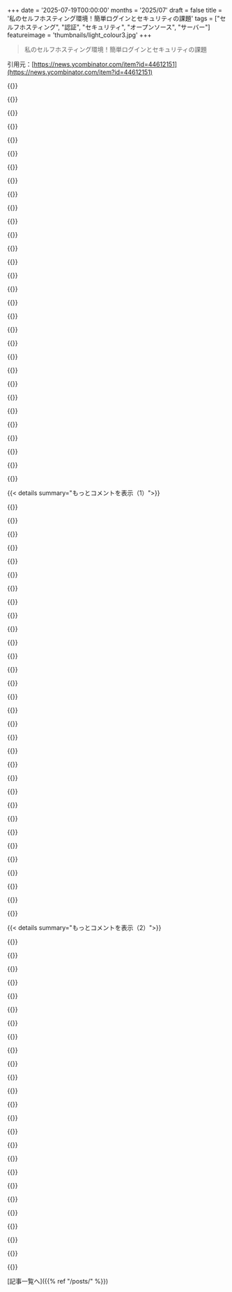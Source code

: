 +++
date = '2025-07-19T00:00:00'
months = '2025/07'
draft = false
title = '私のセルフホスティング環境！簡単ログインとセキュリティの課題'
tags = ["セルフホスティング", "認証", "セキュリティ", "オープンソース", "サーバー"]
featureimage = 'thumbnails/light_colour3.jpg'
+++

> 私のセルフホスティング環境！簡単ログインとセキュリティの課題

引用元：[https://news.ycombinator.com/item?id=44612151](https://news.ycombinator.com/item?id=44612151)




{{<matomeQuote body="家族や友人が使いやすいように、SSO（シングルサインオン）でログインを統一するって目標はS級に素晴らしいね。Linuxやオープンソースって、技術的には何でもできるのに、エンドユーザーとしての一体感とか連携は全然足りないってパラドックスがある。FreeIPAみたいなディレクトリサービスか、OpenIDみたいな仕組みが、いつかこの問題を解決してくれるといいな。" userName="jauntywundrkind" createdAt="2025/07/19 04:08:33" color="#785bff">}}




{{<matomeQuote body="わかる！シンプルにログインしてアクセスできるってのが、一番難しいけど、使ってもらえるかどうかの分かれ目だよね。オープンソースのパラドックスも同感。個々のプロジェクトが勝手に開発してるから、全体を同じ方向に引っ張る存在がいないんだ。でも、セルフホスティングの分野では、ここ5年でセットアップも使い勝手もかなり良くなったと思うよ。" userName="mirdaki" createdAt="2025/07/19 05:32:49" color="#ff5733">}}




{{<matomeQuote body="パラドックスには完全に同意だよ。昨日も、FOSS（フリー・オープンソース・ソフトウェア）が非技術者には手が出しにくいって、僕の問題検証プラットフォームに投稿したばかりなんだ（URL: https://needgap.com/problems/484-foss-are-not-accessible-to-...）。技術者と非技術者をつなぐプラットフォーム、例えば個人のためのシステムインテグレーターみたいなのが、この問題を解決するのに役立つんじゃないかって考えてる。" userName="Abishek_Muthian" createdAt="2025/07/19 04:39:18" color="">}}




{{<matomeQuote body="セキュリティ専門の技術者として、OIDCの仕様を読んでも、正直理解できない部分があるんだ。書いた本人たちもわかってるのか疑問に思うね。特に「errata set 2」でazpクレームの検証方法が大きく変わったけど、既存の実装が追随してるか怪しい。IDトークンに署名があるのはなぜ？何を防ぐの？って、仕様書には説明が足りないよ（URL: https://openid.net/specs/openid-connect-core-1_0.html、https://web.archive.org/web/20231214085702/https://openid.ne...）。" userName="Thorrez" createdAt="2025/07/19 06:50:37" color="#ff33a1">}}




{{<matomeQuote body="IDトークンに署名があるのは、Identity ProviderからRelying Party（RP）に渡す方法がいくつかあるからだよ。response_mode=id_tokenでブラウザ経由で渡す場合、悪意のある改ざんを防ぐため署名が必須なんだ。/tokenエンドポイントからだとHTTPSで保護されるから必ずしも要らないけど、署名があればトークンの扱いが統一されるし、将来的にIDトークンをアクセスキーに交換するような用途にも使えるってメリットがあるんだよ（URL: https://datatracker.ietf.org/doc/draft-parecki-oauth-identit...）。" userName="maxwellg" createdAt="2025/07/19 22:02:15" color="#ff5c5c">}}




{{<matomeQuote body="IDトークンの署名がログインCSRF（クロスサイトリクエストフォージェリ）を防がないって、君の言ってる意味がわかる？攻撃者が自分の有効なIDトークンを使えば、被害者を攻撃者のアカウントにログインさせられるんだから、完全な解決策じゃない。別のCSRF対策が必要だし、それがあればトークン署名は不要になる可能性もある。あと、攻撃者がブラウザのJSをいじって署名検証を無効にできたら、これも意味ないよね。仕様書がこんなに複雑な署名の理由を説明してないのは、やっぱりおかしいと思うよ。" userName="Thorrez" createdAt="2025/07/20 06:54:55" color="#38d3d3">}}




{{<matomeQuote body="そうだね、トークンの署名はログインCSRFは防がない。PKCE（Proof Key for Code Exchange）がログインCSRF対策として良いんだ。攻撃者がブラウザでJSを改変して署名検証を無効にするって話だけど、IDトークンの検証はフロントエンドじゃなくてRelying Partyのバックエンドがやるから、そこで署名が必須なんだ。バックエンドはフロントエンドを信用しないからね。仕様書に署名が必要な攻撃シナリオはちゃんと書いてあるよ、ここ見てみて（URL: https://openid.net/specs/openid-connect-core-1_0.html#TokenM...）。" userName="maxwellg" createdAt="2025/07/22 23:11:42" color="#38d3d3">}}




{{<matomeQuote body="言いたいことはわかるよ。azpクレームに関する仕様が「SHOULD（すべき）」とか「MAY（してもよい）」って書いてあるから、実装側が適切な理由があれば、どんな動作をしても仕様に沿ってると言えちゃうんだよね。だから、エラータ更新があったとしても、既存の実装がそれに必ずしも追従している必要はないんじゃないかな。" userName="dragonwriter" createdAt="2025/07/19 06:58:28" color="#ff33a1">}}




{{<matomeQuote body="正直、そんなに難しくないよ。特定のサービスにこだわらず、SSO対応を重視すればすごく簡単。CaddyとAuthentikでサクッとできたし、YunohostもSSOで全部設定してくれるから超楽だよ。" userName="cycomanic" createdAt="2025/07/19 06:16:11" color="#ff5733">}}




{{<matomeQuote body="同意。俺はCloudflare Zero TrustとTunnelsでSSO認証（自分はGitHub、家族はGoogle/Apple）とNAT超えを実現してる。最初の設定は午後で終わったし、TerraformみたいなIaCでサービス追加も楽勝。唯一時間かかったのはCloudflare認証ヘッダーを各アプリで使う方法を解明するくらいかな。" userName="throwup238" createdAt="2025/07/19 11:00:25" color="#785bff">}}




{{<matomeQuote body="YunohostのSSOはマジで尊敬するし大好き！まだ詳しく調べてないけど、SSOの範囲は完璧じゃないみたい。でもパッケージの数を考えたら、50%くらい対応してるってのは全然悪くないよ！" userName="jauntywundrkind" createdAt="2025/07/19 20:07:40" color="#785bff">}}




{{<matomeQuote body="俺はAuthentikをGoogle、Discord、GitHub経由のSSOで使ってるよ。これでみんな十分満足してる。" userName="Bombthecat" createdAt="2025/07/19 19:41:32" color="">}}




{{<matomeQuote body="みんな、しっくりくるセットアップってなかなか難しいよね。俺のブログ記事で、やっと納得できるセルフホスティング環境をどう作ったか紹介してるよ。目標、要件、技術選定、構成、解決した問題なんかが書いてあるから、みんなの参考になれば嬉しいな。" userName="mirdaki" createdAt="2025/07/19 02:56:02" color="">}}




{{<matomeQuote body="Nixはホームラボでどう？俺はいつも混乱しちゃうんだよね。俺は25UラックでKubernetesとCephをTalos Linuxで動かすガチ勢。7年もKubernetesやってると、そろそろシンプルにしたいって思って、NixとZFSに行き着くっていう点、あなたと同じ。困ったことあったら何でも聞いてね。" userName="redrove" createdAt="2025/07/19 03:21:03" color="#45d325">}}




{{<matomeQuote body="Nixは最初難しかったね。言語変だしエラーも分かりにくい。Flakesもややこしいけど、再現性にはいい。でも、一度理解すれば間違いから復旧しやすいしnixpkgsも便利。GitHubのNix configがすごく参考になるよ。俺も専門家じゃないけど、他人の例を参考にすれば大体いける。25Uラックすごいね！俺はサーバー、PC、UPS、10Gigスイッチ、Home Assistantのキャビネットかな。高可用性とかは不要派だよ。Kubernetesは仕事でちょっと触ったくらいだね。" userName="mirdaki" createdAt="2025/07/19 05:50:06" color="#ff5c5c">}}




{{<matomeQuote body="＞Nixの言語が変とかエラーが分かりにくいとか、Flakesがややこしいとか、俺も全く同感だよ。全体像を掴むのが難しいよね。いつかまた試してみる。俺の25Uラックはね、UPSが2台、ZFS RAID10で400TBのJBOD、TrueNASのケース、Talosで動くNUCが3～6台、あとUnifiの10GigネットワークとUDM Proとかいろいろ。NUCが調子悪いから、そろそろ全部まとめたマシンにしたいな。俺、プロのKubernetesエンジニアだから、ソフト面は慣れてるんだけどね。" userName="redrove" createdAt="2025/07/19 06:02:07" color="#45d325">}}




{{<matomeQuote body="400 TB？！Linux ISOとか集めてんの？それとも写真家なの？" userName="bjoli" createdAt="2025/07/19 06:39:59" color="#ff5733">}}




{{<matomeQuote body="Linux ISOsとバックアップだよ。" userName="redrove" createdAt="2025/07/19 06:41:25" color="">}}




{{<matomeQuote body="(Linux ISOsのバックアップね)" userName="ethersteeds" createdAt="2025/07/20 16:36:02" color="">}}




{{<matomeQuote body="Nixの話だけど、Nixパッケージがないサービスってどうやって動かすの？パッケージと違うビルドにしたい時とかさ。例えばOpenLDAPをArgon2とかbcryptサポート付きでビルドしたい場合とかどうするの？" userName="elevation" createdAt="2025/07/21 21:38:14" color="#38d3d3">}}




{{<matomeQuote body="Nixパッケージを書いたり、nixpkgsの他のNixパッケージをいじったり、オーバーレイを書いたりするんだよ。Nixは何でもパッケージ化できるし、コンテナやOSイメージもビルドできるから、可能性は無限大。でも、ちゃんと学ぶには2〜3週間くらいかかるよ。マジで学習曲線がヤバい。" userName="Aerbil313" createdAt="2025/07/22 18:50:03" color="#38d3d3">}}




{{<matomeQuote body="25Uラック楽しそうって話あったけど、”楽しい”の定義によるね。俺は35Uラック持ってるよ。Dell R620が3台、Supermicroが2台、APC UPS、Unifi UDM Pro、Unifi Enterprise 24ポートスイッチ。DellsはCephでSamsung PM863 NVMe使ってて、K3OSは開発終了で失敗だったな。SupermicrosはZFSプールで動いてる。設定は楽しかったし信頼性も高いんだけど、ちょっとやりすぎたかも。Proxmox 7からアップグレードできない問題もあるし、K3OSもTalosに入れ替えないと。もう遊び飽きて、JBODとか静かなサーバ買ってDockerやsystemd、K8sで動かす方がいいかもって思ってる。結局、仕事が忙しくなると、家のトラブルシューティングとかどうでもよくなるんだよな。" userName="sgarland" createdAt="2025/07/19 16:05:35" color="#38d3d3">}}




{{<matomeQuote body="俺はSupermicro 847 X10DRI+をマザーボードとかファン取っ払って、140mmファンウォール作ってJBODにしたんだ。めちゃくちゃ静かだし、ドライブ20〜25台で温度も33〜45Cで最高だよ。OSの問題だけど、俺も昔はProxmoxとCeph使ってたけど、複雑すぎるからベアメタルに変えたんだ。Supermicro X11とJBODを別に作ったのはすごく良かったからおすすめ。NASを仮想化するメリットって何？K3OSのことだけど、kubernetes manifestsはめちゃくちゃポータブルだから新しいOSに簡単に再構築できるよ。Talos Linux試してみな。仮想化してる理由をもう一度考えてみて損はないはず。" userName="redrove" createdAt="2025/07/20 04:42:42" color="#38d3d3">}}




{{<matomeQuote body="Ceph/Rookだけど、オーケストレーション層がストレージ管理に関わるのは嫌だな。仮想化vsベアメタルは、新しいベースイメージでのアップグレードを楽にするためと、NASがほとんどリソース使わないからベアメタルだと無駄だからだよ。GitOpsはHelmテンプレートは持ってるけどArgoCDはまだで、ずっとTODOなんだ。Talosも並行で動かしてるけどまだ使ってない。俺の問題は完璧主義で、ベアVMからArgoCDでポッド起動まで全部自動化したいんだけど、仕事の後だと時間もエネルギーもないんだよな。手動でインストールして動かせばいいだけなのにね。" userName="sgarland" createdAt="2025/07/20 14:27:09" color="#38d3d3">}}




{{<matomeQuote body="今、家のクラスタをDebian + K3sからTalosに切り替えようとしてるんだけど、問題にぶつかりまくってるんだ。Talosでの永続ストレージ層ってどんな感じ？長期的なハードウェアの安定性はどう？" userName="MisterKent" createdAt="2025/07/19 04:21:23" color="#ff5733">}}




{{<matomeQuote body="Talosの永続ストレージ層についてだけど、Talos自身のストレージは、単一のYAMLファイルで設定できるイミュータブルなOSで、自動でパーティションをプロビジョニングしてくれるし、ZFS拡張入れてZFSも使えるよ。アプリ/データ用ストレージには色々な選択肢があるけど、俺はrook-cephを長年使ってて問題ないね。10ギガネットがないならiSCSIも使える。長期的なハードウェア安定性はLinuxだからかなり良いよ！問題が起きる時はいつも俺の設定ミスかハードウェア故障だね。<br>https://www.talos.dev/v1.11/kubernetes-guides/configuration/storage/" userName="redrove" createdAt="2025/07/19 04:56:30" color="#38d3d3">}}




{{<matomeQuote body="何年も前にLonghornとか色々試した結果、PVCにはrook-cephに落ち着いたんだね。Longhornでどんな問題があったのか気になるな。" userName="avtar" createdAt="2025/07/19 22:27:37" color="">}}




{{<matomeQuote body="何年も前のことだけど、CPU使用率が高いのが特に問題だったよ。Cephほど枯れてなかったから、もっと堅牢なものが必要だったんだ。でも、CPUの問題は修正されたはずだし、君のラボならCERNレベルの分散ファイルシステムは要らないかもね。UIと内蔵バックアップは初心者にはすごく良いから、CephやOpenEBS Mayastorにこだわりがないなら試してみるのもありだよ。" userName="redrove" createdAt="2025/07/20 04:28:58" color="#785bff">}}




{{<matomeQuote body="TalosはLinuxカーネルがベースだから、全然問題ないよ。" userName="esseph" createdAt="2025/07/19 04:30:48" color="">}}




{{<matomeQuote body="個人的には、keepalivedとDocker（必要ならSwarmも）にrsyncを組み合わせて設定ファイルを同期するのが好きだよ。keepalivedはVRRPを使ってフローティングIPを作るから、すごく軽量で完璧に動作するんだ。ダウンタイムも全く気にならないくらい、別のサーバーIPへの切り替えは瞬時だよ。" userName="udev4096" createdAt="2025/07/19 05:01:08" color="#785bff">}}




{{< details summary="もっとコメントを表示（1）">}}

{{<matomeQuote body="Keepalivedは本当にすごいよね。以前、仕事でHAインフラを構築してる時に知ったんだけど、最高に良かったものの一つだよ。" userName="cess11" createdAt="2025/07/19 07:05:09" color="">}}




{{<matomeQuote body="これまでにCoolifyを検討したことはある？僕は1年以上使ってるんだけど、Herokuみたいな使いやすさとか、GitHubからの自動デプロイがすごく気に入ってるんだ。<br>https://coolify.io/" userName="raybb" createdAt="2025/07/19 05:42:37" color="#785bff">}}




{{<matomeQuote body="いや、Coolifyは今まで知らなかったな。でも、特にサイドプロジェクトには良いアイデアだと思うよ。教えてくれてありがとう！もっと詳しく調べてみるね！" userName="mirdaki" createdAt="2025/07/19 05:52:40" color="">}}




{{<matomeQuote body="Dokployも見てみてね！<br>https://dokploy.com/" userName="oulipo" createdAt="2025/07/19 08:08:45" color="">}}




{{<matomeQuote body="彼らのライセンスはまだ曖昧だし、問い合わせた人たちへの対応も好きじゃないんだよね。" userName="un1970ix" createdAt="2025/07/19 13:49:17" color="#ff33a1">}}




{{<matomeQuote body="君の作品にすごくワクワクしてるよ！僕もNixOSベースで似たようなプロジェクトをやってて、どう思うか聞きたいな。目標は、モデムに挿してWebインストールするだけで使える、Appleデバイスみたいなほぼゼロコンフィグの小さい箱なんだ。まだ初期段階だけど、もう家で動かしてるよ。OPNSenseみたいなルーター機能とNextcloudとかのアプリサーバーが一体になってて、Nixモジュール一つで全部設定できるんだ。動的DNS、Let’s EncryptのTLS証明書、アプリごとのサブドメインも自動で設定してくれるし、広告ブロックとHeadscaleも内蔵してるよ。今はSSOに取り組んでるんだ。君の作業を見て、何かアイデアを拝借するかもね。僕のプロジェクトは今、クローゼットでセルフホストしてるよ。<br>https://homefree.host" userName="colordrops" createdAt="2025/07/19 07:10:40" color="#ff5733">}}




{{<matomeQuote body="おー、それってめちゃくちゃカッコイイね！色んな使い道がありそう。NixOSがこういうプロジェクトを可能にしてるのが本当にすごいと思うよ。頑張ってね！" userName="mirdaki" createdAt="2025/07/19 17:12:43" color="">}}




{{<matomeQuote body="暗号化ZFSを使ってる？前はFreeIPAや他のVMをDebianホストのZFSで試したことあるよ。今はシンプルにVPSで暗号化Seafileを動かして、ZFS send/receiveでローカルサーバーにバックアップしてる。夜にサーバーが自動で起動して、更新、同期してからまたスリープするんだ。<br>さらに堅牢性を高めるために、Linuxデスクトップ（Fedora）でSteam以外は完全に暗号化ZFSにしようか検討中。それを毎時同じマシン内の別のドライブに同期して、ローカルサーバーには頻度を落として同期するつもり。データセットがすでに暗号化されてるから、外部ドライブやクラウドサービスにも同期できるしね。VPSに写真全部置くのは高すぎるから、っていうのも理由だよ。" userName="ultra2d" createdAt="2025/07/19 08:09:00" color="#38d3d3">}}




{{<matomeQuote body="そうだよ！ZFSのデータ保護機能に加えて、データセットを暗号化してインクリメンタルなsend/receiveができるのは本当に素晴らしい機能だよね。" userName="mirdaki" createdAt="2025/07/19 17:09:03" color="#ff5c5c">}}




{{<matomeQuote body="深く掘り下げた内容に感謝してるよ。あなたのセットアップのアイデアの中には、実装に時間がかかるものもあるけど、まずはダッシュボード用にFlameを入れて、家族に使わせてみることにしたんだ。" userName="A4ET8a8uTh0_v2" createdAt="2025/07/19 10:53:38" color="#ff33a1">}}




{{<matomeQuote body="ありがとう！全部旅みたいなもんだよね。Flameが君にとってうまくいくといいね！" userName="mirdaki" createdAt="2025/07/19 17:06:30" color="">}}




{{<matomeQuote body="自宅ネットワークについて考える時、自分が死んだら家族にどんな迷惑をかけるんだろう、って思うことがあるんだ。馬鹿げた設定が動かなくなったり、警察のフォレンジックチームが解読するのにどれくらい費用がかかるかとかね。僕は”ホームラビング”が、昔の男性（正直、ほとんど男性だけど）が地下室に精巧な鉄道模型を作ってたのと同じ欲求を満たしてると思うんだ。決して貶してるわけじゃなくて、一部の人には完全にコントロールできる自分だけの小さな世界が必要なんだろうなって。" userName="xyzzy123" createdAt="2025/07/19 04:43:29" color="#38d3d3">}}




{{<matomeQuote body="誰かが物理ディスクを盗んで大事な家族のデータを手に入れる、みたいな役に立たない脅威シナリオは無視して大丈夫だよ。つまり、写真や重要な書類は全部平文で保存して、書面での指示をいくつか残しておけばOK。僕はむしろ自宅のホームオートメーションの方が心配なんだよね ^^;" userName="darkwater" createdAt="2025/07/19 07:42:37" color="">}}




{{<matomeQuote body="あなたのセットアップについて興味があるんだけど、管理がすごく大変なの？それともわざとそうしてるの？" userName="udev4096" createdAt="2025/07/19 04:56:20" color="">}}




{{<matomeQuote body="誰かが侵入して機密ファイルを盗む可能性はほぼゼロだっていうのは同意するよ。でも、残念ながら家に侵入される可能性ははるかに高いし、その時に目についたコンピューターを持っていくのはほぼ確実だよね。もし君のドライブが暗号化されてないとして、今夜家に帰ったら家が荒らされててサーバーがなくなってた場合、どうするつもり？" userName="dwedge" createdAt="2025/07/19 10:22:03" color="#38d3d3">}}




{{<matomeQuote body="脅威モデルに、脳卒中でパスワードを思い出せなくなる可能性も加えるべきだよ。" userName="fmajid" createdAt="2025/07/19 16:01:51" color="#ff5733">}}




{{<matomeQuote body="ここにこのコメントがあって嬉しいよ。みんな家族や友達のためにプロジェクトを組むのは素晴らしいけど、唯一のシスアドが突然死んだらどうなるかを考えてないよね。職場で一人が全ての鍵を握るなんて許されないのに、ホームラボでも同じことが言えるべきだよ。俺は家族に全ての鍵を渡してないけど、彼らがそれを手に入れる明確な方法と、そのための書かれた指示がある。セットアップの概要と、困ったときに頼れる友達や同僚のリストも添えてるから、これで彼らは全てにアクセスして、使い続けるか、データを他に移すかを決められるはずだ。" userName="numb7rs" createdAt="2025/07/19 08:37:53" color="#ff5c5c">}}




{{<matomeQuote body="ちょっと暗黙の議論を探ってみようぜ。自分で作った一番シンプルな環境を想像してみて。そして、君が死んで、母親が君が設定したサービス上のファイルにアクセスする必要があるとき、どうやってその維持方法を説明するか想像してみてくれよ。通常、セルフホスティングは特に難しくない。ただ、平均的な人にとっては概念的にかなり難しいんだ。（彼らが賢くないんじゃなくて、単に習ったことがなくて、今からそのスキルセットを身につけたくないからさ。団塊の世代を嫌ってるわけじゃなくて、仮の子供や配偶者にも同じ議論ができる。両親は、生物学的に必要とされるからってだけの簡単な代わりだね）" userName="ffsm8" createdAt="2025/07/19 05:15:21" color="#45d325">}}




{{<matomeQuote body="これって他のいろんなことにも当てはまるよね。家で税金をやってるのは誰？もし君だったら、万が一の時にパートナーは引き継げる？全てのアカウントにアクセスできる？そもそもどんなアカウントがあるか知ってる？「俺が死んだらやること」ってGoogle Doc作んなきゃってずっと思ってるんだ、まだ取り掛かれてないけどね。" userName="beala" createdAt="2025/07/19 12:30:02" color="#45d325">}}




{{<matomeQuote body="正直な話、もしあなたが死んじゃったら、友達や家族はあなたのホムラボ環境を使うのをやめるんじゃないかな？JellyfinからNetflixに戻したり、スマート電球を普通の電球に交換したりするだけじゃない？" userName="JW_00000" createdAt="2025/07/19 13:40:47" color="">}}




{{<matomeQuote body="なんで技術を知らない親族って決めつけるの？技術に詳しい友人に引き継ぎの詳細を書いてあげればいいじゃん。「これをXに見せて」ってページのトップに書くとかさ。必要なデータを復旧する方法とか、標準設定に戻す方法をドキュメントで説明すればいい。ほとんどの人は、自分が死んだときに代わりにやってくれる人を少なくとも一人くらいは知ってると思うけどな？" userName="nothrabannosir" createdAt="2025/07/19 06:20:58" color="#ff5733">}}




{{<matomeQuote body="デッドマンズスイッチサービスっていうのがあって[1]、もし死んだらメールを送ってくれるらしいよ。理論上、セルフホストしてるなら、そのメールが自分の管理する受信箱に来たときに何かをトリガーできるかもね。Webhook版も考えたけど、メールと比べてそんなに大きなメリットはないかな。" userName="deanc" createdAt="2025/07/19 07:45:26" color="#38d3d3">}}




{{<matomeQuote body="1Passwordはこれにすごく良いと思うな。夫婦で10年以上使ってるよ。最初に設定したことの一つが、「AAA Read Me First」っていうメモで、そこに私たちの遺産計画とかの他のメモや書類へのリンクを貼ってるんだ。最近のVC騒動があったけど、それでも1Passwordを使い続ける一番の理由は、もし何らかの理由で支払いが滞っても（例えば俺が死んでクレジットカードがキャンセルされても）、アカウントが永久に読み取り専用モードになることなんだ。1Passwordが事業を続けている限り、私たちがそこに入れるデータは、脅威モデルにおける最大のリスクから安全だよ。" userName="zrail" createdAt="2025/07/19 18:18:05" color="#ff5c5c">}}




{{<matomeQuote body="それってストックホルム症候群みたいに聞こえるな。KeePassXCを使えば、完全に無料だからこんな心配は全然いらないのに。" userName="fmajid" createdAt="2025/07/19 20:05:10" color="">}}




{{<matomeQuote body="裁判官がポンポンと押す捜索令状のひどい根拠を見たら驚くよ。立証責任も偽証の罰則もない。俺が読んだ全ての捜索差押令状には明らかに偽証があった。ディスクを暗号化してるのは、泥棒が怖いからじゃなくて、FBIがでっち上げで玄関に来るのが怖いからさ。誰もがプライバシーの権利を持ってる、たとえ（そして特に）何も悪いことをしてなくてもね。作家や活動家が嫌がらせのためにデタラメな令状や逮捕で苦しめられる話を読みすぎたんだ、だから家に暗号化されてないディスクは置かない。" userName="sneak" createdAt="2025/07/19 14:08:16" color="#ff5733">}}




{{<matomeQuote body="君の仮定は間違ってるよ。決めつけないで、ちゃんと確認しろよな。決めつけは多くの悪の根源なんだから。" userName="whatevaa" createdAt="2025/07/19 06:58:23" color="">}}




{{<matomeQuote body="ドライブは全部暗号化してるし、バックアップも symmetrically encrypted されてるよ。家族はパスワードを知ってて、CLIで復元する方法も分かってる。年に一度は訓練してるんだ。家が荒らされても大丈夫、銀行にバックアップ用HDDがあるから。新しいPC買って Proxmox、VM、Docker CE を入れ直せばOK。Yubikeysやスマホの情報は盗まれないしね。みんなも死や盗難対策を考えてないわけじゃないでしょ？" userName="TacticalCoder" createdAt="2025/07/19 14:28:43" color="#ff5733">}}




{{<matomeQuote body="デッドマンズスイッチって本当に必要？死後まで明かしたくない秘密が Homelab にないなら、Google ドキュメントに全部入れとけばいいじゃん。" userName="beala" createdAt="2025/07/19 12:39:07" color="">}}




{{<matomeQuote body="暗号化されてないドライブが壊れたらどうすんの？そのままゴミ捨て場にポイ？それとも物理的に破壊するの？暗号化しとけば、データ漏洩の心配なく捨てられるんだぜ。" userName="beala" createdAt="2025/07/19 12:24:20" color="#ff5c5c">}}




{{<matomeQuote body="Bitwarden family プラン、月3ドルくらいで超便利！妻とパスワードやOTPコードを全部共有できるし、「Health」とか「Finances」ってフォルダ分けもできるからすごく役立ってるよ。" userName="stephenlf" createdAt="2025/07/19 13:48:01" color="">}}

{{</details>}}




{{< details summary="もっとコメントを表示（2）">}}

{{<matomeQuote body="その脅威モデルなら、愛する人のデータが死後どうなるかはもはや脅威モデルじゃないね。むしろ暗号化されてて、彼らがコントロールできない方がかえって親切かもよ。" userName="darkwater" createdAt="2025/07/21 07:13:10" color="">}}




{{<matomeQuote body="KeepassXCは使ったことないけど調べたら、俺が必要としてる用途とは全然違うみたいだね。配偶者との共有 vault、マルチプラットフォームでの同期、そして管理してるハードウェアが使えなくてもアクセスできるってのは、KeepassXCじゃ解決できないみたい。" userName="zrail" createdAt="2025/07/19 21:24:15" color="">}}




{{<matomeQuote body="父さんが脳卒中になる1年前、両親がアカウントやパスワード、サービスを全部文書に残してくれたんだ。それが彼が亡くなって、ストレスや混乱があった時にもすごく助かったよ。" userName="petee" createdAt="2025/07/19 16:41:29" color="#ff5c5c">}}




{{<matomeQuote body="俺がいなくてもシステムを管理できるか、考えるのは大事だね（旅行とか入院、死んだ後とか）。大事なデータを取り出せたり、資格情報にアクセスできるのが一番。Nextcloudでデータ同期したり、Home Assistantみたいに家族が使えるようにするといいかもね。詳細な計画が成功の鍵だよ。" userName="mirdaki" createdAt="2025/07/19 06:01:53" color="#ff5733">}}




{{<matomeQuote body="みんな自分の死なんて予期しないから、こういう計画って永遠に後回しにできちゃうんだよね。" userName="sneak" createdAt="2025/07/19 14:07:20" color="">}}




{{<matomeQuote body="セットアップの複雑さによるね。パスワードを物理的に書き出すとか、データを全部エクスポートするプロセスがいるかも。サーバーラックや k8s 使ってる Homelab だと、家族がデータを取り出せるか心配だよ。" userName="deanc" createdAt="2025/07/19 13:38:25" color="">}}




{{<matomeQuote body="万が一に備えて、僕が死んだ場合のドキュメントを作成したよ。前半はお金と重要書類の場所、後半はホームラボをどう簡素化するかって内容だ。スマートスイッチを従来のものに戻す方法や、セルフホストしてたKey Servicesをクラウド（主にBitwarden）に移行する方法、ドメインとメールの支払いについて。アクセスポイントを撤去してISPボックスに戻す方法もね。妻はスマートな機器に乗り気じゃなかったけど、簡単に元に戻せるって知って安心してるみたい。正直、これらが無くなったらどれだけ不便になるか分かってないけど、少なくとも僕の問題ではなくなるからね :)" userName="BrandoElFollito" createdAt="2025/07/19 19:38:37" color="#ff33a1">}}




{{<matomeQuote body="僕のセルフホスティング環境はUnifiネットワークに、コアサービス用の小さなProxmox VM、映画やストレージ、Minecraftサーバーみたいな”アプリエコシステム”用の大きなTrueNASボックス。さらに”研究”用にOpi5s上で12ノードのベアメタルKubernetesクラスターもあるんだ（仕事でKubernetesをよく使うからね）。<br>各”段階”は段階的な故障ドメインになってて、Unifiはインターネット接続だけ維持、コアVMは機能を追加（Unifi mgmtやRancherとか）、TrueNASは”楽しいおまけ”って感じ。Kubernetesラボには必要なものは何も置いてないよ。分散ストレージオペレーターはまだ爆発しやすいからね。<br>各部分は個別に見れば理にかなってるんだけど、全体を見ると自分の精神状態を疑い始めるよ。" userName="xyzzy123" createdAt="2025/07/19 05:07:47" color="#785bff">}}




{{<matomeQuote body="家族写真は自宅ラボのRAID 1アレイに入れてるんだ。毎晩、義理の親の家にある小さなコンピューターの外付けドライブにrsyncで同期してるよ。これはバックアップも兼ねてるし、”もし僕に何かあったら”簡単にアクセスできるようにね。妻はテクノロジーに全く興味がないから、万が一の時にアクセスが一番簡単になるようにしたかったんだ。彼女には「すべての写真はそこにあるよ。もし何かあったら、USBドライブをラップトップに繋げばいいだけだから」って伝えてるよ。" userName="wkjagt" createdAt="2025/07/19 13:07:22" color="#785bff">}}




{{<matomeQuote body="この件はたくさん考えたよ。NASとそのDockerサービスは、誰かが使うために全て起動することはないだろうな、って思ってる。オフサイトの暗号化バックアップは、誰かを雇わないと復旧できないだろうね。<br>だから、NTFS形式の外付けUSBドライブに、cronで毎日変更されたスナップショットを新しいフォルダにコピーしてる。PaperlessやSeafileライブラリのフラットファイルコピーなんかがそうだね。データのサイズは50GB以下で、複製は安価だよ。死んだり、身体が不自由になったりした場合…そのドライブを別のマシンに接続すればいい。Seafileのライブラリ全体コピーも、繰り返し変更されない状態で、僕らのいろんなラップトップにあるよ。同期が壊れても…自分のラップトップを使い続けられる。<br>友人の家や職場の小さなPCかRaspberry Piに、同じようなハードドライブを置きたいと思ってるんだ。<br>メールドメインは10年更新で、更新が簡単なiCloudでホストしてる。ただ、家族の写真でストレージがいっぱいになるとメールが跳ね返されるのが不満だから、migaduに戻すかもしれないけどね。" userName="zeagle" createdAt="2025/07/19 05:10:20" color="#45d325">}}




{{<matomeQuote body="僕もこれにハマり始めてるよ。セルフホスティングやいじくり回すのが好きな人は、テック企業を始めるのはやめたほうがいいって忠告したいな。そうすると、こうした活動を正当化するのがものすごく簡単になってしまうから…。<br>最終的には、ただのコンテナを動かすだけでは物足りなくなり、誰も読まないような変な新聞にビジネスのエイリアスを掲載するために金を払う必要が出てくる。それは法的なDBAの要件だからで、ASINが自分のIPV6ブロックを取得することを許可するために必要になる。それがなければ、自分と顧客のIPを真に所有する価値はない。でも、そうすれば物理的に自分のISPになる方向へ進めるようになって、そして…<br>Tailscaleが解決するIngress問題は、最も難しい一つだ。STUN/TURN[0-1]を実装して、静的ファイルを全てキャッシュし、ログインウォールでバックエンドへの動的アクセスをブロックすることで、サーバーをインターネットに公開する一般的に優れたメカニズムが可能かどうか興味があるね。ログインウォールは、許可されたユーザーをメールの”マジックリンク” -＞ 再利用不可能なアクセストークンで認証する。理論的には、これを実現するのは過度に難しくも、高くも、リスクが高いわけでもないはずだよ。<br>リモート開発環境で僕らがやってることと十分関連性があるから、また別のラビットホールを掘り下げて正当化できるんだ。<br>[0] https://en.wikipedia.org/wiki/Traversal_Using_Relays_around_...<br>[1] https://en.wikipedia.org/wiki/STUN" userName="weitendorf" createdAt="2025/07/19 15:29:39" color="#ff5c5c">}}




{{<matomeQuote body="僕はFly.ioでIngressをセットアップしてるよ。<br>リモート側にはシンプルなキャッシュNginx設定で、適切なIngress Podに追加コンテナとしてFly WireGuard Peerを設定してるんだ。<br>無料じゃないけど、Anycast Ingressを手に入れて、ホームラボからインターネットにポートを晒さずに済む一番安価な方法だと思うな。" userName="zrail" createdAt="2025/07/19 17:57:13" color="#ff5733">}}




{{<matomeQuote body="Tailscaleへの執着が全く理解できないな。僕はオンデマンドのWireGuard VPNでホームネットワークに戻してるよ。DNSやローカルサービスアクセス用のSplitトンネルと、フルトンネルの両方を使ってる。もっと目立つものはVPSで外部ホストして、公開したい少数のサービスのためにトンネルを引いてるんだ。メッシュVPNはLANへの潜在的な侵入経路が増えるし、サブスクリプション削減を目指してる今、また別のサブスクが増えるだけだと思ってるよ。" userName="jc__denton" createdAt="2025/07/20 23:31:15" color="">}}




{{<matomeQuote body="僕の環境はもっとシンプルだよ。<br>- 1台のマシン<br>- Nginxプロキシ<br>- 同じマシン上に多数のサービス。一部は内部用、一部は公開用だけど、全てWeb経由でアクセスできるんだ！<br>- 内部用はHTTP Basic認証にものすごく長いパスワードを設定して、外部のパスワードマネージャー（Firefoxに内蔵されてるやつ）に保存してる。<br>- 公開用は、完全に公開されてるか、Google OAuthを使ってるよ。<br>ホームラボをやる意味はそこにあるから、全部自分でコードを書いたんだ。画像が見たい？ブラウザが読めるよ。動画？ブラウザが再生できる。僕にとってはバックエンドが大変だったな。フロントエンドはまさに”90年代のHTML”って感じだよ。" userName="meehai" createdAt="2025/07/19 06:12:30" color="#ff5733">}}




{{<matomeQuote body="HTTPでパスワードが平文で送られるのはアカンよ。最低でも自己署名証明書は使った方がいいぜ。" userName="qmr" createdAt="2025/07/19 08:15:45" color="#ff5c5c">}}




{{<matomeQuote body="すごいじゃん！俺の友達もインフラとかサービスをゼロからプログラミング始めたんだ。学ぶのに良い方法だし、自分のニーズにピッタリ合わせられるからナイスだね。" userName="mirdaki" createdAt="2025/07/19 06:47:25" color="">}}




{{<matomeQuote body="俺、LDAPの作者だけどLLDAPについて触れてくれて嬉しいわ。このプロジェクトの目的は、LDAPの知識がないセルフホスターでも、簡単にインストールとか管理ができるLDAPサーバーを作ることだったんだ。君のセットアップおめでとう！" userName="nitnelave" createdAt="2025/07/19 10:56:02" color="#45d325">}}




{{<matomeQuote body="作業と優しい言葉に感謝！LLDAPには本当にお世話になったよ。マジありがとうね。" userName="mirdaki" createdAt="2025/07/19 16:47:31" color="">}}




{{<matomeQuote body="こんなことする時間があったらなぁ。週末にはできるかもだけど、維持とか新しいリリースへのアップグレードは、時間なくて無理だわ。結局クラウドプロバイダーに金払って放置してるわ。同じ境遇の奴いる？どうやってる？" userName="evnix" createdAt="2025/07/19 11:28:10" color="#38d3d3">}}




{{<matomeQuote body="正直、俺は十数個のサービスをセルフホストしてるけど、アップグレードは毎月1分くらいで終わるよ。各サービスごとにフォルダがあって、`docker-compose`スタックとストレージディレクトリが入ってる。更新は`docker compose pull`と`docker compose up -d`を実行するだけ。設定変更が必要な大きなアップデートは稀だし、あっても数分で終わる。俺的にはこれが一番シンプルなセルフホスト方法だね。VMも複雑なソフトインストールもなし、ただのDocker Composeで自動化されてるだけだからね。" userName="SomeoneOnTheWeb" createdAt="2025/07/19 11:30:42" color="#38d3d3">}}




{{<matomeQuote body="俺のセットアップと似てるわ。でも各フォルダがbtrfsサブボリュームになってて、アップデートスクリプトが更新前にスナップショットを取るんだ。Docker Composeファイルもボリュームと一緒にそのサブボリュームに入れてるよ。もし何か壊れたら、原因を調べるか、元に戻すか選べるんだ。" userName="doubled112" createdAt="2025/07/19 11:37:28" color="#38d3d3">}}




{{<matomeQuote body="以前のセットアップでは、アップグレードとかメンテをサボりがちだったのは認めざるを得ないな。だからNixOSとZFSを使うのが好きなんだ。どっちも簡単にロールバックできるからね。更新して再構築するだけ。うまくいけば終わり。ダメならデバッグするか、時間できるまで前のリリースに戻すだけだよ。でも、クラウドプロバイダーを使うのも、それで満足なら全然アリだと思うぜ。セットアップには時間かかるし、メンテ時間もゼロじゃないからね。それらのコストを考えるのは合理的だろ。" userName="mirdaki" createdAt="2025/07/19 16:18:29" color="#ff5c5c">}}




{{<matomeQuote body="普通、一週末じゃ終わらないぜ。もし俺みたいなら、古いゲーミングPCにPlexを入れたいなぁってとこから始まるんだ。一年後には、Proxmoxとかホームオートメーションのごちゃ混ぜマシンに、いつの間にか育ってるんだよ。まあ、君の言ってることを補強してるだけだけどね。冗談は置いといて、Docker Composeだけ使った最小限のセットアップは、かなり管理しやすいぜ。多くのプロジェクトをセルフホストするのは「`docker compose up -d`」と同じくらい簡単だし、アップグレードも他のみんなが言ってるように楽だよ。" userName="beala" createdAt="2025/07/19 12:44:49" color="#ff5733">}}




{{<matomeQuote body="いいね。でもなんでFlameなんだ？あれはNodeとかReact、Reduxで作られてるんだろ？ってことは、数十（数百ではないにしても）ものサードパーティの依存関係を、君の安全な環境に持ち込むことになるってことだ。スタートページ（ハードコードされたリンクだけの、シンプルなHTMLページで十分なのに）のためには、そこまでする価値ないと思うんだけどな。" userName="dakiol" createdAt="2025/07/19 08:36:18" color="#ff5c5c">}}

{{</details>}}



[記事一覧へ]({{% ref "/posts/" %}})
